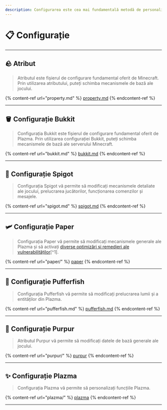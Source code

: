 ```yaml
---
description: Configurarea este cea mai fundamentală metodă de personalizare a Plazma.
---
```


# 📋 Configurație

***

## 🪨 Atribut <a href="#id-1" id="id-1"></a>

> Atributul este fișierul de configurare fundamental oferit de Minecraft.
> Prin utilizarea atributului, puteți schimba mecanismele de bază ale jocului.

{% content-ref url="property.md" %}
[property.md](property.md)
{% endcontent-ref %}

***

## 🪣 Configurație Bukkit <a href="#id-2" id="id-2"></a>

> Configurația Bukkit este fișierul de configurare fundamental oferit de Plazma.
> Prin utilizarea configurației Bukkit, puteți schimba mecanismele de bază ale serverului Minecraft.

{% content-ref url="bukkit.md" %}
[bukkit.md](bukkit.md)
{% endcontent-ref %}

***

## 🚰 Configurație Spigot <a href="#id-3" id="id-3"></a>

> Configurația Spigot vă permite să modificați mecanismele detaliate ale jocului, prelucrarea jucătorilor, funcționarea comenzilor și mesajele.

{% content-ref url="spigot.md" %}
[spigot.md](spigot.md)
{% endcontent-ref %}

***

## 🛩️ Configurație Paper <a href="#id-4" id="id-4"></a>

> Configurația Paper vă permite să modificați mecanismele generale ale Plazma și să activați [diverse optimizări și remedieri ale vulnerabilităților](#user-content-fn-1)[^1].

{% content-ref url="paper/" %}
[paper](paper/)
{% endcontent-ref %}

***

## 🐡 Configurație Pufferfish <a href="#id-6" id="id-6"></a>

> Configurația Pufferfish vă permite să modificați prelucrarea lumii și a entităților din Plazma.

{% content-ref url="pufferfish.md" %}
[pufferfish.md](pufferfish.md)
{% endcontent-ref %}

***

## 🦑 Configurație Purpur <a href="#id-7" id="id-7"></a>

> Atributul Purpur vă permite să modificați datele de bază generale ale jocului.

{% content-ref url="purpur/" %}
[purpur](purpur/)
{% endcontent-ref %}

***

## ✨ Configurație Plazma <a href="#id-8" id="id-8"></a>

> Configurația Plazma vă permite să personalizați funcțiile Plazma.

{% content-ref url="plazma/" %}
[plazma](plazma/)
{% endcontent-ref %}

***
